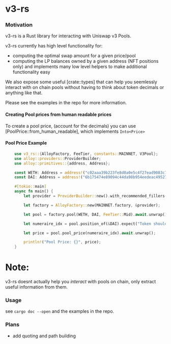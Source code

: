 # v3-rs

### Motivation

v3-rs is a Rust library for interacting with Uniswap v3 Pools.

v3-rs currently has high level functionality for:
- computing the optimal swap amount for a given price/pool 
- computing the LP balances owned by a given address (NFT positions only)
and implements many low level helpers to make additional functionality easy

We also expose some useful [crate::types] that can help you seemlessly interact with on chain pools without having to think about token decimals or anything like that.

Please see the examples in the repo for more information.

#### Creating Pool prices from human readable prices
To create a pool price, (account for the decimals) you can use [PoolPrice::from_human_readable], which implements `Into<Price>`
 
#### Pool Price Example
```rust
    use v3_rs::{AlloyFactory, FeeTier, constants::MAINNET, V3Pool};
    use alloy::providers::ProviderBuilder;
    use alloy::primitives::{address, Address};

    const WETH: Address = address!("c02aaa39b223fe8d0a0e5c4f27ead9083c756cc2");
    const DAI: Address = address!("6b175474e89094c44da98b954eedeac495271d0f");

    #[tokio::main]
    async fn main() {
        let provider = ProviderBuilder::new().with_recommended_fillers().on_http("https://cloudflare-eth.com".parse().unwrap());

        let factory = AlloyFactory::new(MAINNET.factory, &provider);

        let pool = factory.pool(WETH, DAI, FeeTier::Mid).await.unwrap();

        let numeraire_idx = pool.position_of(&DAI).expect("Token should be in the pool");

        let price = pool.pool_price(numeraire_idx).await.unwrap();

        println!("Pool Price: {}", price);
    }
```

# Note:
v3-rs doesnt actually help you *interact* with pools on chain, only extract useful information from them.

### Usage

see `cargo doc --open` and the examples in the repo.

### Plans
- add quoting and path building